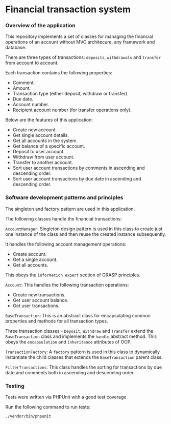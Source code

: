 # Financial transaction system

### Overview of the application

This repository implements a set of classes for managing the financial operations of an account without MVC architecure,
any
framework and database.

There are three types of transactions: `deposits`, `withdrawals` and `transfer` from account to account.

Each transaction contains the following properties:

- Comment.
- Amount.
- Transaction type (either deposit, withdraw or transfer)
- Due date.
- Account number.
- Recipient account number (for transfer operations only).

Below are the features of this application:

- Create new account.
- Get single account details.
- Get all accounts in the system.
- Get balance of a specific account.
- Deposit to user account.
- Withdraw from user account.
- Transfer to another account.
- Sort user account transactions by comments in ascending and descending order.
- Sort user account transactions by due date in ascending and descending order.

### Software development patterns and principles

The singleton and factory pattern are used in this application.

The following classes handle the financial transactions:

`AccountManager`: Singleton design pattern is used in this class to create just one instance of the class and
then reuse the created instance subsequently.

It handles the following account management operations:

- Create account.
- Get a single account.
- Get all accounts.

This obeys the `information expert` section of GRASP principles.

`Account`: This handles the following transaction operations:

- Create new transactions.
- Get user account balance.
- Get user transactions.

`BaseTransaction`: This is an abstract class for encapsulating common properties and methods for all
transaction types.

Three transaction classes - `Deposit`, `Withdraw` and `Transfer` extend the `BaseTransaction` class and implements
the `handle` abstract method.
This obeys the `encapsulation` and `inheritance` attributes of OOP.

`TransactionFactory`: A `factory` pattern is used in this class to dynamically instantiate the child classes
that extends the `BaseTransaction` parent class.

`FilterTransactions`: This class handles the sorting for transactions by due date and comments both in ascending and
descending order.

### Testing

Tests were written via PHPUnit with a good test coverage.

Run the following command to run tests:

```shell
./vendor/bin/phpunit
```

